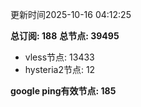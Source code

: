 更新时间2025-10-16 04:12:25

**总订阅: 188**
**总节点: 39495**
- vless节点: 13433
- hysteria2节点: 12

**google ping有效节点: 185**
